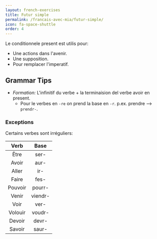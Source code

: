 ```yaml
---
layout: french-exercises
title: Futur simple
permalink: /francais-avec-mia/futur-simple/
icon: fa-space-shuttle
order: 4
---
```


Le conditionnele present est utilis pour:

- Une actions dans l'avenir.
- Une supposition.
- Pour remplacer l'imperatif.

## Grammar Tips

- *Formation:* L'infinitif du verbe + la terminaision del verbe avoir en present.
    - Pour le verbes en `-re` on prend la base en `-r`. p.ex. prendre --> `prendr-`. 

### Exceptions

Certains verbes sont irréguliers:

| Verb | Base |
|:-------:|:-------:|
| Être | ser- |
| Avoir | aur- |
| Aller | ir- |
| Faire | fes- |
| Pouvoir | pourr- |
| Venir | viendr- |
| Voir | ver- |
| Volouir | voudr- |
| Devoir | devr- |
| Savoir | saur- |

